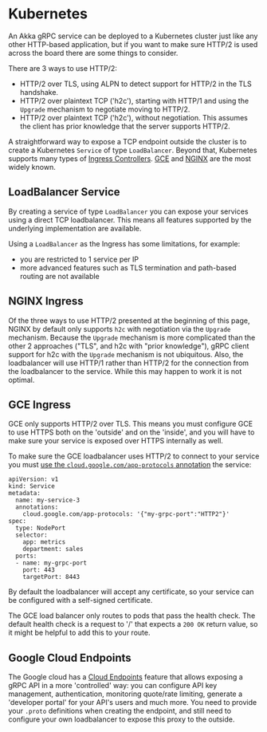 # Kubernetes

An Akka gRPC service can be deployed to a Kubernetes cluster just like any other HTTP-based application,
but if you want to make sure HTTP/2 is used across the board there are some things to consider.

There are 3 ways to use HTTP/2:

* HTTP/2 over TLS, using ALPN to detect support for HTTP/2 in the TLS handshake.
* HTTP/2 over plaintext TCP ('h2c'), starting with HTTP/1 and using the `Upgrade` mechanism to negotiate moving to HTTP/2.
* HTTP/2 over plaintext TCP ('h2c'), without negotiation. This assumes the client has prior knowledge that the server supports HTTP/2.

A straightforward way to expose a TCP endpoint outside the cluster is to create a Kubernetes `Service` of type `LoadBalancer`. Beyond that, Kubernetes supports many types of [Ingress Controllers](https://kubernetes.io/docs/concepts/services-networking/ingress-controllers/).
[GCE](https://github.com/kubernetes/ingress-gce/blob/master/README.md) and [NGINX](https://github.com/kubernetes/ingress-nginx/blob/master/README.md)
are the most widely known.

## LoadBalancer Service

By creating a service of type `LoadBalancer` you can expose your services using a direct TCP loadbalancer.
This means all features supported by the underlying implementation are available.

Using a `LoadBalancer` as the Ingress has some limitations, for example:

* you are restricted to 1 service per IP
* more advanced features such as TLS termination and path-based routing are not available

## NGINX Ingress

Of the three ways to use HTTP/2 presented at the beginning of this page, NGINX by default only supports 
`h2c` with negotiation via the `Upgrade` mechanism. Because the `Upgrade` mechanism is more
complicated than the other 2 approaches ("TLS", and h2c with "prior knowledge"), gRPC client support 
for h2c with the `Upgrade` mechanism is not ubiquitous. Also, the loadbalancer will use HTTP/1 rather 
than HTTP/2 for the connection from the loadbalancer to the service. While this may happen to work it is not optimal.

## GCE Ingress

GCE only supports HTTP/2 over TLS. This means you must configure GCE to use HTTPS both on the
'outside' and on the 'inside', and you will have to make sure your service is exposed over HTTPS
internally as well.

To make sure the GCE loadbalancer uses HTTP/2 to connect to your service you must
[use the `cloud.google.com/app-protocols` annotation](https://cloud.google.com/kubernetes-engine/docs/concepts/ingress-xlb#https_tls_between_load_balancer_and_your_application) the service:

```
apiVersion: v1
kind: Service
metadata:
  name: my-service-3
  annotations:
    cloud.google.com/app-protocols: '{"my-grpc-port":"HTTP2"}'
spec:
  type: NodePort
  selector:
    app: metrics
    department: sales
  ports:
  - name: my-grpc-port
    port: 443
    targetPort: 8443
```

By default the loadbalancer will accept any certificate, so your service can be configured with
a self-signed certificate.

The GCE load balancer only routes to pods that pass the health check. The default health check
is a request to '/' that expects a `200 OK` return value, so it might be helpful to add this to your
route.

## Google Cloud Endpoints

The Google cloud has a [Cloud Endpoints](https://cloud.google.com/endpoints) feature that
allows exposing a gRPC API in a more 'controlled' way: you can configure API key management,
authentication, monitoring quote/rate limiting, generate a 'developer portal' for your API's users
and much more. You need to provide your `.proto` definitions when creating the endpoint, and
still need to configure your own loadbalancer to expose this proxy to the outside.   
